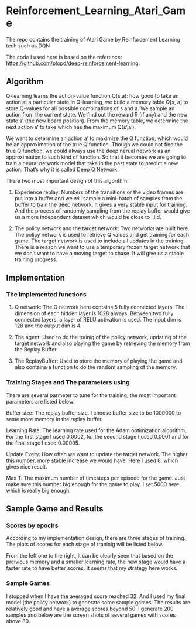 # Reinforcement_Learning_Atari_Game
The repo contains the training of Atari Game by Reinforcement Learning tech such as DQN

The code I used here is based on the reference: https://github.com/plopd/deep-reinforcement-learning.

## Algorithm

Q-learning learns the action-value function Q(s,a): how good to take an action at a particular state.In Q-learning, we build a memory table Q[s, a] to store Q-values for all possible combinations of s and a. We sample an action from the current state. We find out the reward R (if any) and the new state s’ (the new board position). From the memory table, we determine the next action a’ to take which has the maximum Q(s’,a’).

We want to determine an action a’ to maximize the Q function, which would be an approximation of the true Q function. Though we could not find the true Q function, we could always use the deep nerual network as an approximation to such kind of function. So that it becomes we are going to train a neural network model that take in the past state to predict a new action. That’s why it is called Deep Q Network.

There two most important design of this algorithm:

1. Experience replay: Numbers of the transitions or the video frames are put into a buffer and we will sample a mini-batch of samples from the buffer to train the deep network. It gives a very stable input for training. And the process of randomly sampling from the replay buffer would give us a more independent dataset which would be close to i.i.d.

2. The policy network and the target network: Two networks are built here. The policy network is used to retrieve Q values and get training for each game. The target network is used to include all updates in the training. There is a reason we want to use a temporary frozen target network that we don’t want to have a moving target to chase. It will give us a stable training progress.

## Implementation

### The implemented functions

1. Q network: The Q network here contains 5 fully connected layers. The dimension of each hidden layer is 1028 always. Between two fully connected layers, a layer of RELU activation is used. The input dim is 128 and the output dim is 4.

2. The agent: Used to do the trainig of the policy network, updating of the target network and also playing the game by retrieving the memory from the Beplay Buffer.

3. The ReplayBuffer: Used to store the memory of playing the game and also containa a function to do the random sampling of the memory.

### Training Stages and The parameters using

There are several parmeter to tune for the training, the most important parameters are listed below:

Buffer size: The replay buffer size. I choose buffer size to be 1000000 to same more memory in the replay buffer.

Learning Rate: The learning rate used for the Adam optimization algorithm. For the first stage I used 0.0002, for the second stage I used 0.0001 and for the final stage I used 0.00005.

Update Every: How often we want to update the target network. The higher this number, more stable increase we would have. Here I used 8, which gives nice result.

Max T: The maximum number of timesteps per episode for the game. Just make sure this number big enough for the game to play. I set 5000 here which is really big enough.

## Sample Game and Results

### Scores by epochs

According to my implementation design, there are three stages of training. The plots of scores for each stage of traninig will be listed below.



From the left one to the right, it can be clearly seen that based on the preivious memory and a smaller learning rate, the new stage would have a faster rate to have better scores. It seems that my strategy here works.

### Sample Games

I stopped when I have the averaged score reached 32. And I used my final model (the policy network) to generate some sample games. The results are relatively good and have a average scores beyond 50. I generate 200 samples and below are the screen shots of several games with scores above 80.


